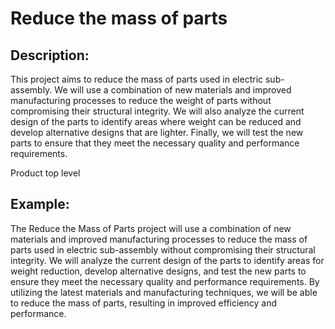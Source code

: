 # Reduce the mass of parts

## Description:
This project aims to reduce the mass of parts used in electric sub-assembly. We will use a combination of new materials and improved manufacturing processes to reduce the weight of parts without compromising their structural integrity. We will also analyze the current design of the parts to identify areas where weight can be reduced and develop alternative designs that are lighter. Finally, we will test the new parts to ensure that they meet the necessary quality and performance requirements.

Product top level

## Example:
The Reduce the Mass of Parts project will use a combination of new materials and improved manufacturing processes to reduce the mass of parts used in electric sub-assembly without compromising their structural integrity. We will analyze the current design of the parts to identify areas for weight reduction, develop alternative designs, and test the new parts to ensure they meet the necessary quality and performance requirements. By utilizing the latest materials and manufacturing techniques, we will be able to reduce the mass of parts, resulting in improved efficiency and performance.
